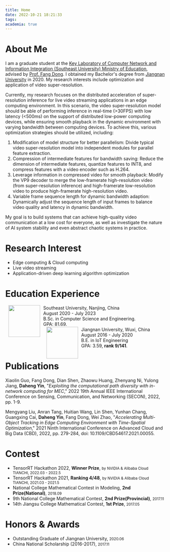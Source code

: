 ```yaml
---
title: Home
date: 2022-10-21 18:21:33
tags:
academia: true
---
```


# About Me

I am a graduate student at the [Key Laboratory of Computer Network and Information Integration (Southeast University) Ministry of Education](https://cse.seu.edu.cn/edulab/), advised by [Prof. Fang Dong](https://cse.seu.edu.cn/2019/0102/c23024a256994/page.htm). 
I obtained my Bachelor's degree from [Jiangnan University](https://www.jiangnan.edu.cn/) in 2020. 
My research interests include optimization and application of video super-resolution.

Currently, my research focuses on the distributed acceleration of super-resolution inference for live video streaming applications in an edge computing environment.
In this scenario, the video super-resolution model should be able of performing inference in real-time (>30FPS) with low latency (<500ms) on the support of distributed low-power computing devices, while ensuring smooth playback in the dynamic environment with varying bandwidth between computing devices.
To achieve this, various optimization strategies should be utilized, including:

1. Modification of model structure for better parallelism: Divide typical video super-resolution model into independent modules for parallel feature extraction.
2. Compression of intermediate features for bandwidth saving: Reduce the dimension of intermediate features, quantize features to INT8, and compress features with a video encoder such as H.264.
3. Leverage information in compressed video for smooth playback: Modify the VP9 decoder to merge the low-framerate high-resolution video (from super-resolution inference) and high-framerate low-resolution video to produce high-framerate high-resolution video.
4. Variable frame sequence length for dynamic bandwidth adaption: Dynamically adjust the sequence length of input frames to balance video quality and latency in dynamic bandwidth.

My goal is to build systems that can achieve high-quality video communication at a low cost for everyone, as well as investigate the nature of AI system stability and even abstract chaotic systems in practice.

# Research Interest

* Edge computing & Cloud computing
* Live video streaming
* Application-driven deep learning algorithm optimization

# Education Experience

<dl>
<dt><img align="left" height="100" hspace="10" src="/img/SEUlogo.png"></dt>
<dt>Southeast University, Nanjing, China</dt>
<dd>August 2020 - July 2023</dd>
<dd>B.Sc. in Computer Science and Engineering.</dd>
<dd>GPA: 81.69.</dd>
<dt><img align="left" height="100" hspace="10" src="/img/JNUlogo.png"></dt>
<dt>Jiangnan University, Wuxi, China</dt>
<dd>August 2016 - July 2020</dd>
<dd>B.E. in IoT Engineering</dd>
<dd>GPA: 3.59, <strong>rank 9/141</strong>.</dd>
</dl>

# Publications

Xiaolin Guo, Fang Dong, Dian Shen, Zhaowu Huang, Zhenyang Ni, Yulong Jiang, **Daheng Yin**, "*Exploiting the computational path diversity with in-network computing for MEC*," 2022 19th Annual IEEE International Conference on Sensing, Communication, and Networking (SECON), 2022, pp. 1-9.

Mengyang Liu, Anran Tang, Huitian Wang, Lin Shen, Yunhan Chang, Guangxing Cai, **Daheng Yin**, Fang Dong, Wei Zhao, "*Accelerating Multi-Object Tracking in Edge Computing Environment with Time-Spatial Optimization*," 2021 Ninth International Conference on Advanced Cloud and Big Data (CBD), 2022, pp. 279-284, doi: 10.1109/CBD54617.2021.00055.

# Contest

* TensorRT Hackathon 2022, **Winner Prize**, <small>by NVIDIA & Alibaba Cloud TIANCHI, 2022.03 - 2022.5</small>
* TensorRT Hackathon 2021, **Ranking 4/48**, <small>by NVIDIA & Alibaba Cloud TIANCHI, 2021.03 - 2021.5</small>
* National College Mathematical Contest in Modeling, **2nd Prize(National)**, <small>2018.09</small>
* 9th National College Mathematical Contest, **2nd Prize(Provincial)**, <small>2017.11</small>
* 14th Jiangsu College Mathematical Contest, **1st Prize**, <small>2017.05</small>

# Honors & Awards

* Outstanding Graduate of Jiangnan University, <small>2020.06</small>
* China National Scholarship (2016-2017), <small>2017.11</small>
